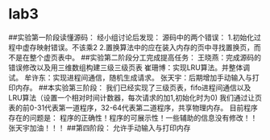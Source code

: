 # lab3
##实验第一阶段读懂源码：
经小组讨论后发现：
源码中的两个错误：
1.初始化过程中虚存映射错误。不该乘2
2.置换算法中的应在装入内存的页中寻找置换页，而不是在整个虚页表中。
##实验第二阶段分工完成提高任务：
王晓燕：完成源码的错误修改以及用三维数组构建三级三级页表
崔珊博：实现LRU算法。并整体调试。
牟许东：实现进程间通信，随机生成请求。
张天宇：后期增加手动输入与打印内存。
##本实验第三阶段：
我们已经实现了三级页表，fifo进程间通信以及LRU算法（设置一个相对时间计数器，每次请求的加1,初始化时为0)
我们通过让页表的前0-31代表第一道程序，32-64代表第二道程序，共享物理内存。
目前程序存在的问题是：
程序的正确性！程序的可展示性！一些辅助的信息没有修改！！张天宇加油！！！
##第四阶段：
允许手动输入与打印内存
